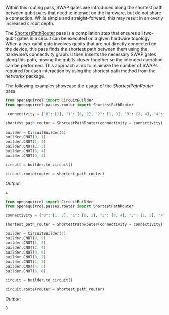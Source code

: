 Within this routing pass, SWAP gates are introduced along the shortest path between qubit pairs that need to interact on
the hardware, but do not share a connection.
While simple and straight-forward, this may result in an overly increased circuit depth.

The [ShortestPathRouter](http://127.0.0.1:8000/reference/passes/router/shortest_path_router.html) pass is a compilation step that ensures all two-qubit gates in a circuit can be 
executed on a given hardware topology. When a two-qubit gate involves qubits that are not directly connected on the device, 
this pass finds the shortest path between them using the hardware’s connectivity graph. It then inserts the necessary SWAP gates along this path, 
moving the qubits closer together so the intended operation can be performed. This approach aims to minimize the number of SWAPs required for each interaction 
by using the shortest path method from the _networkx_ package.

The following examples showcase the usage of the _ShortestPathRouter_ pass.

```python
from opensquirrel import CircuitBuilder
from opensquirrel.passes.router import ShortestPathRouter

 connectivity = {"0": [1], "1": [0, 2], "2": [1, 3], "3": [2, 4], "4": [3]}

shortest_path_router = ShortestPathRouter(connectivity = connectivity)

builder = CircuitBuilder(5)
builder.CNOT(0, 1)
builder.CNOT(1, 2)
builder.CNOT(2, 3)
builder.CNOT(3, 4)
builder.CNOT(0, 4)

circuit = builder.to_circuit()

circuit.route(router = shortest_path_router)
```

_Output_:

    4

```python
from opensquirrel import CircuitBuilder
from opensquirrel.passes.router import ShortestPathRouter

connectivity = {"0": [1, 2], "1": [0, 3], "2": [0, 4], "3": [1, 5], "4": [2, 5], "5": [3, 4, 6], "6": [5]}

shortest_path_router = ShortestPathRouter(connectivity = connectivity)

builder = CircuitBuilder(7)
builder.CNOT(0, 6)
builder.CNOT(1, 5)
builder.CNOT(2, 4)
builder.CNOT(3, 6)
builder.CNOT(0, 2)
builder.CNOT(1, 3)
builder.CNOT(4, 5)
builder.CNOT(5, 6)

circuit = builder.to_circuit()

circuit.route(router = shortest_path_router)
```

_Output_:

    8